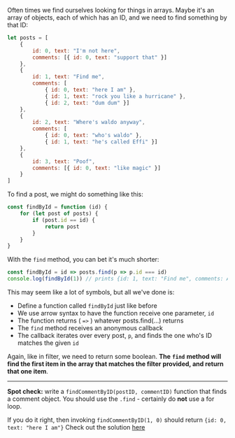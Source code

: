 
Often times we find ourselves looking for things in arrays. Maybe it's an array of objects, each of which has an ID, and we need to find something by that ID:

  
```js
let posts = [
    {
        id: 0, text: "I'm not here",
        comments: [{ id: 0, text: "support that" }]
    },
    {
        id: 1, text: "Find me",
        comments: [
            { id: 0, text: "here I am" },
            { id: 1, text: "rock you like a hurricane" },
            { id: 2, text: "dum dum" }]
    },
    {
        id: 2, text: "Where's waldo anyway",
        comments: [
            { id: 0, text: "who's waldo" },
            { id: 1, text: "he's called Effi" }]
    },
    {
        id: 3, text: "Poof",
        comments: [{ id: 0, text: "like magic" }]
    }
]
```
  

To find a post, we might do something like this:

```js
const findById = function (id) {
    for (let post of posts) {
        if (post.id == id) {
            return post
        }
    }
}
```
  

With the `find` method, you can bet it's much shorter:

```js
const findById = id => posts.find(p => p.id === id)
console.log(findById(1)) // prints {id: 1, text: "Find me", comments: Array(3)}
```
  

This may seem like a lot of symbols, but all we've done is:

  

-   Define a function called `findById` just like before
-   We use arrow syntax to have the function receive one parameter, `id`
-   The function returns ( `=>` ) whatever posts.find(...) returns
-   The `find` method receives an anonymous callback
-   The callback iterates over every post, `p`, and finds the one who's ID matches the given `id`

  

Again, like in filter, we need to return some boolean. **The** **`find`** **method will find the first item in the array that matches the filter provided, and return that one item**.

  

----------

  

**Spot check:** write a `findCommentByID(postID, commentID)` function that finds a comment object. You should use the `.find` - certainly do **not** use a for loop.

  

If you do it right, then invoking `findCommentByID(1, 0)` should return `{id: 0, text: "here I am"}`
Check out the solution [here](https://codepen.io/ElevationPen/pen/gNYopd?editors=0010)
